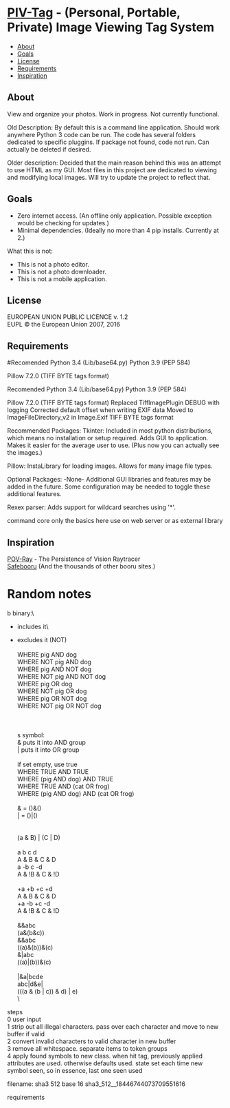 [PIV-Tag](https://github.com/mem-dixy/PIV-Tag/) - (Personal, Portable, Private) Image Viewing Tag System
====================================================================================

- [About](#about)
- [Goals](#goals)
- [License](#license)
- [Requirements](#requirements)
- [Inspiration](#inspiration)


About
--------------------------------------
View and organize your photos. Work in progress. Not currently functional.

Old Description:
By default this is a command line application. Should work anywhere Python 3 code can be run. The code has several folders dedicated to specific pluggins. If package not found, code not run. Can actually be deleted if desired.

Older description:
Decided that the main reason behind this was an attempt to use HTML as my GUI.
Most files in this project are dedicated to viewing and modifying local images.
Will try to update the project to reflect that.


Goals
--------------------------------------
- Zero internet access. (An offline only application. Possible exception would be checking for updates.)
- Minimal dependencies. (Ideally no more than 4 pip installs. Currently at 2.)


What this is not:
- This is not a photo editor.
- This is not a photo downloader.
- This is not a mobile application.


License
--------------------------------------
EUROPEAN UNION PUBLIC LICENCE v. 1.2\
EUPL © the European Union 2007, 2016

Requirements
--------------------------------------
#Recomended
Python 3.4 (Lib/base64.py)
Python 3.9 (PEP 584)

Pillow 7.2.0 (TIFF BYTE tags format)

Recomended
Python 3.4 (Lib/base64.py)
Python 3.9 (PEP 584)

Pillow 7.2.0 (TIFF BYTE tags format)
Replaced TiffImagePlugin DEBUG with logging
Corrected default offset when writing EXIF data
Moved to ImageFileDirectory_v2 in Image.Exif
TIFF BYTE tags format



Recommended Packages:
Tkinter: Included in most python distributions, which means no installation or setup required. Adds GUI to application. Makes it easier for the average user to use. (Plus now you can actually see the images.)

Pillow: InstaLibrary for loading images. Allows for many image file types.


Optional Packages:
-None-
Additional GUI libraries and features may be added in the future. Some configuration may be needed to toggle these additional features.

Rexex parser: Adds support for wildcard searches using '*'.


command core
only the basics here
use on web server or as external library


Inspiration
--------------------------------------
[POV-Ray](https://www.povray.org/) - The Persistence of Vision Raytracer\
[Safebooru](https://safebooru.org/) (And the thousands of other booru sites.)

# Random notes






b binary:\
+ includes it\
- excludes it (NOT)\
\
WHERE pig AND dog\
WHERE NOT pig AND dog\
WHERE pig AND NOT dog\
WHERE NOT pig AND NOT dog\
WHERE pig OR dog\
WHERE NOT pig OR dog\
WHERE pig OR NOT dog\
WHERE NOT pig OR NOT dog\
\
\
\
s symbol:\
& puts it into AND group\
| puts it into OR group\
\
if set empty, use true\
WHERE TRUE AND TRUE\
WHERE (pig AND dog) AND TRUE\
WHERE TRUE AND (cat OR frog)\
WHERE (pig AND dog) AND (cat OR frog)\
\
& = ()&()\
| = ()|()\
\
\
(a & B) | (C | D)\
\
a b c d\
A & B & C & D\
a -b c -d\
A & !B & C & !D\
\
+a +b +c +d\
A & B & C & D\
+a -b +c -d\
A & !B & C & !D\
\
&&abc\
(a&(b&c))\
&&abc\
((a)&(b))&(c)\
&|abc\
((a)|(b))&(c)\
\
|&a|bcde\
abc|d&e|\
(((a & (b | c)) & d) | e)\
\

steps\
0 user input\
1 strip out all illegal characters. pass over each character and move to new buffer if valid\
2 convert invalid characters to valid character in new buffer\
3 remove all whitespace. separate items to token groups\
4 apply found symbols to new class. when hit tag, previously applied attributes are used. otherwise defaults used. state set each time new symbol seen, so in essence, last one seen used


filename:
sha3 512 base 16
sha3_512__18446744073709551616




requirements
